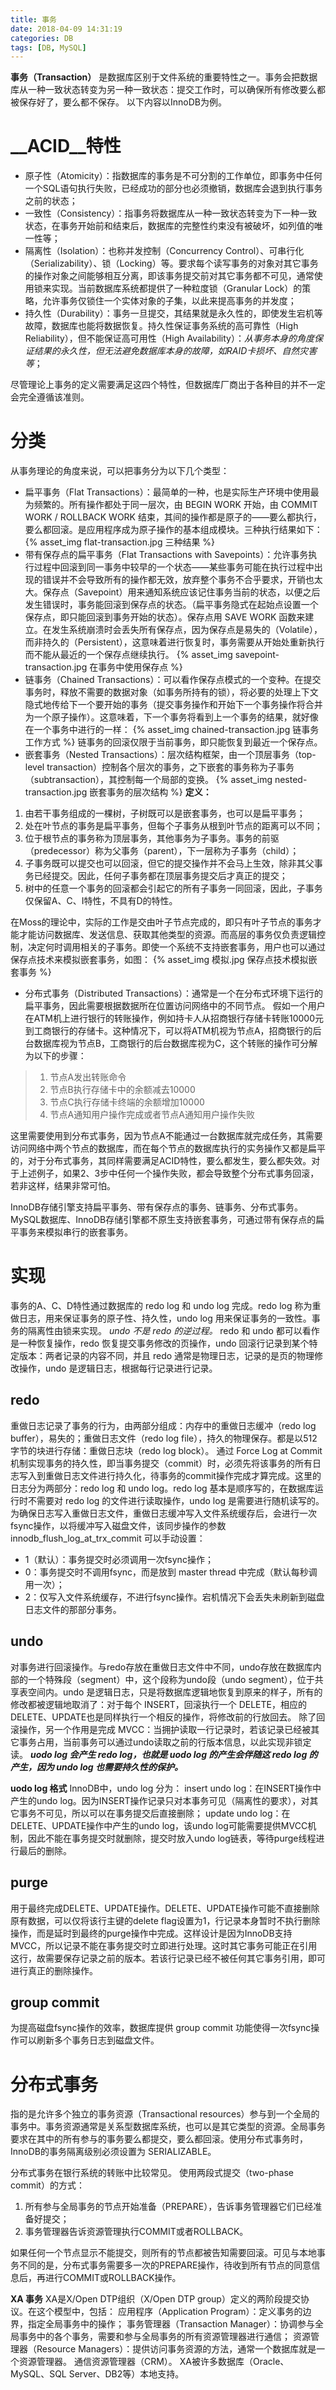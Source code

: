 ```yaml
---
title: 事务
date: 2018-04-09 14:31:19
categories: DB
tags: [DB, MySQL]
---
```

**事务（Transaction）** 是数据库区别于文件系统的重要特性之一。事务会把数据库从一种一致状态转变为另一种一致状态：提交工作时，可以确保所有修改要么都被保存好了，要么都不保存。
以下内容以InnoDB为例。

# __ACID__特性
* 原子性（Atomicity）：指数据库的事务是不可分割的工作单位，即事务中任何一个SQL语句执行失败，已经成功的部分也必须撤销，数据库会退到执行事务之前的状态；
* 一致性（Consistency）：指事务将数据库从一种一致状态转变为下一种一致状态，在事务开始前和结束后，数据库的完整性约束没有被破坏，如列值的唯一性等；
* 隔离性（Isolation）：也称并发控制（Concurrency Control）、可串行化（Serializability）、锁（Locking）等。要求每个读写事务的对象对其它事务的操作对象之间能够相互分离，即该事务提交前对其它事务都不可见，通常使用锁来实现。当前数据库系统都提供了一种粒度锁（Granular Lock）的策略，允许事务仅锁住一个实体对象的子集，以此来提高事务的并发度；
* 持久性（Durability）：事务一旦提交，其结果就是永久性的，即使发生宕机等故障，数据库也能将数据恢复。持久性保证事务系统的高可靠性（High Reliability），但不能保证高可用性（High Availability）：_从事务本身的角度保证结果的永久性，但无法避免数据库本身的故障，如RAID卡损坏、自然灾害等_；

尽管理论上事务的定义需要满足这四个特性，但数据库厂商出于各种目的并不一定会完全遵循该准则。

# 分类
从事务理论的角度来说，可以把事务分为以下几个类型：
* 扁平事务（Flat Transactions）：最简单的一种，也是实际生产环境中使用最为频繁的。所有操作都处于同一层次，由 BEGIN WORK 开始，由 COMMIT WORK / ROLLBACK WORK 结束，其间的操作都是原子的——要么都执行，要么都回滚。是应用程序成为原子操作的基本组成模块。三种执行结果如下：
{% asset_img flat-transaction.jpg 三种结果 %}
* 带有保存点的扁平事务（Flat Transactions with Savepoints）：允许事务执行过程中回滚到同一事务中较早的一个状态——某些事务可能在执行过程中出现的错误并不会导致所有的操作都无效，放弃整个事务不合乎要求，开销也太大。保存点（Savepoint）用来通知系统应该记住事务当前的状态，以便之后发生错误时，事务能回滚到保存点的状态。（扁平事务隐式在起始点设置一个保存点，即只能回滚到事务开始的状态）。保存点用 SAVE WORK 函数来建立。在发生系统崩溃时会丢失所有保存点，因为保存点是易失的（Volatile），而非持久的（Persistent），这意味着进行恢复时，事务需要从开始处重新执行而不能从最近的一个保存点继续执行。
{% asset_img savepoint-transaction.jpg 在事务中使用保存点 %}
* 链事务（Chained Transactions）：可以看作保存点模式的一个变种。在提交事务时，释放不需要的数据对象（如事务所持有的锁），将必要的处理上下文隐式地传给下一个要开始的事务（提交事务操作和开始下一个事务操作将合并为一个原子操作）。这意味着，下一个事务将看到上一个事务的结果，就好像在一个事务中进行的一样：
{% asset_img chained-transaction.jpg 链事务工作方式 %}
链事务的回滚仅限于当前事务，即只能恢复到最近一个保存点。
* 嵌套事务（Nested Transactions）：层次结构框架，由一个顶层事务（top-level transaction）控制各个层次的事务，之下嵌套的事务称为子事务（subtransaction），其控制每一个局部的变换。
{% asset_img nested-transaction.jpg 嵌套事务的层次结构 %}
**定义：**
1. 由若干事务组成的一棵树，子树既可以是嵌套事务，也可以是扁平事务；
2. 处在叶节点的事务是扁平事务，但每个子事务从根到叶节点的距离可以不同；
3. 位于根节点的事务称为顶层事务，其他事务为子事务。事务的前驱（predecessor）称为父事务（parent），下一层称为子事务（child）；
4. 子事务既可以提交也可以回滚，但它的提交操作并不会马上生效，除非其父事务已经提交。因此，任何子事务都在顶层事务提交后才真正的提交；
5. 树中的任意一个事务的回滚都会引起它的所有子事务一同回滚，因此，子事务仅保留A、C、I特性，不具有D的特性。

在Moss的理论中，实际的工作是交由叶子节点完成的，即只有叶子节点的事务才能才能访问数据库、发送信息、获取其他类型的资源。而高层的事务仅负责逻辑控制，决定何时调用相关的子事务。即使一个系统不支持嵌套事务，用户也可以通过保存点技术来模拟嵌套事务，如图：
{% asset_img 模拟.jpg 保存点技术模拟嵌套事务 %}
* 分布式事务（Distributed Transactions）：通常是一个在分布式环境下运行的扁平事务，因此需要根据数据所在位置访问网络中的不同节点。
假如一个用户在ATM机上进行银行的转账操作，例如持卡人从招商银行存储卡转账10000元到工商银行的存储卡。这种情况下，可以将ATM机视为节点A，招商银行的后台数据库视为节点B，工商银行的后台数据库视为C，这个转账的操作可分解为以下的步骤：
> 1. 节点A发出转账命令
> 2. 节点B执行存储卡中的余额减去10000
> 3. 节点C执行存储卡终端的余额增加10000
> 4. 节点A通知用户操作完成或者节点A通知用户操作失败

这里需要使用到分布式事务，因为节点A不能通过一台数据库就完成任务，其需要访问网络中两个节点的数据库，而在每个节点的数据库执行的实务操作又都是扁平的，对于分布式事务，其同样需要满足ACID特性，要么都发生，要么都失效。对于上述例子，如果2、3步中任何一个操作失败，都会导致整个分布式事务回滚，若非这样，结果非常可怕。

InnoDB存储引擎支持扁平事务、带有保存点的事务、链事务、分布式事务。MySQL数据库、InnoDB存储引擎都不原生支持嵌套事务，可通过带有保存点的扁平事务来模拟串行的嵌套事务。

# 实现
事务的A、C、D特性通过数据库的 redo log 和 undo log 完成。redo log 称为重做日志，用来保证事务的原子性、持久性，undo log 用来保证事务的一致性。事务的隔离性由锁来实现。
_undo 不是 redo 的逆过程。_ redo 和 undo 都可以看作是一种恢复操作，redo 恢复提交事务修改的页操作，undo 回滚行记录到某个特定版本：两者记录的内容不同，并且 redo 通常是物理日志，记录的是页的物理修改操作，undo 是逻辑日志，根据每行记录进行记录。

## redo
重做日志记录了事务的行为，由两部分组成：内存中的重做日志缓冲（redo log buffer），易失的；重做日志文件（redo log file），持久的物理保存。都是以512字节的块进行存储：重做日志块（redo log block）。
通过 Force Log at Commit 机制实现事务的持久性，即当事务提交（commit）时，必须先将该事务的所有日志写入到重做日志文件进行持久化，待事务的commit操作完成才算完成。这里的日志分为两部分：redo log 和 undo log。redo log 基本是顺序写的，在数据库运行时不需要对 redo log 的文件进行读取操作，undo log 是需要进行随机读写的。
为确保日志写入重做日志文件，重做日志缓冲写入文件系统缓存后，会进行一次fsync操作，以将缓冲写入磁盘文件，该同步操作的参数 innodb_flush_log_at_trx_commit 可以手动设置：
* 1（默认）：事务提交时必须调用一次fsync操作；
* 0：事务提交时不调用fsync，而是放到 master thread 中完成（默认每秒调用一次）；
* 2：仅写入文件系统缓存，不进行fsync操作。宕机情况下会丢失未刷新到磁盘日志文件的那部分事务。

## undo
对事务进行回滚操作。与redo存放在重做日志文件中不同，undo存放在数据库内部的一个特殊段（segment）中，这个段称为undo段（undo segment），位于共享表空间内。undo 是逻辑日志，只是将数据库逻辑地恢复到原来的样子，所有的修改都被逻辑地取消了：对于每个 INSERT，回滚执行一个 DELETE，相应的 DELETE、UPDATE也是同样执行一个相反的操作，将修改前的行放回去。
除了回滚操作，另一个作用是完成 MVCC：当拥护读取一行记录时，若该记录已经被其它事务占用，当前事务可以通过undo读取之前的行版本信息，以此实现非锁定读。
_**uodo log 会产生 redo log，也就是 uodo log 的产生会伴随这 redo log 的产生，因为 undo log 也需要持久性的保护。**_

**uodo log 格式**
InnoDB中，undo log 分为：
insert undo log：在INSERT操作中产生的undo log。因为INSERT操作记录只对本事务可见（隔离性的要求），对其它事务不可见，所以可以在事务提交后直接删除；
update undo log：在DELETE、UPDATE操作中产生的undo log，该undo log可能需要提供MVCC机制，因此不能在事务提交时就删除，提交时放入undo log链表，等待purge线程进行最后的删除。

## purge
用于最终完成DELETE、UPDATE操作。DELETE、UPDATE操作可能不直接删除原有数据，可以仅将该行主键的delete flag设置为1，行记录本身暂时不执行删除操作，而是延时到最终的purge操作中完成。这样设计是因为InnoDB支持MVCC，所以记录不能在事务提交时立即进行处理。这时其它事务可能正在引用这行，故需要保存记录之前的版本。若该行记录已经不被任何其它事务引用，即可进行真正的删除操作。

## group commit
为提高磁盘fsync操作的效率，数据库提供 group commit 功能使得一次fsync操作可以刷新多个事务日志到磁盘文件。

# 分布式事务

指的是允许多个独立的事务资源（Transactional resources）参与到一个全局的事务中。事务资源通常是关系型数据库系统，也可以是其它类型的资源。全局事务要求在其中的所有参与的事务要么都提交，要么都回滚。使用分布式事务时，InnoDB的事务隔离级别必须设置为 SERIALIZABLE。

分布式事务在银行系统的转账中比较常见。
使用两段式提交（two-phase commit）的方式：
1. 所有参与全局事务的节点开始准备（PREPARE），告诉事务管理器它们已经准备好提交；
2. 事务管理器告诉资源管理执行COMMIT或者ROLLBACK。

如果任何一个节点显示不能提交，则所有的节点都被告知需要回滚。可见与本地事务不同的是，分布式事务需要多一次的PREPARE操作，待收到所有节点的同意信息后，再进行COMMIT或ROLLBACK操作。

**XA 事务**
XA是X/Open DTP组织（X/Open DTP group）定义的两阶段提交协议。在这个模型中，包括：
应用程序（Application Program）：定义事务的边界，指定全局事务中的操作；
事务管理器（Transaction Manager）：协调参与全局事务中的各个事务，需要和参与全局事务的所有资源管理器进行通信；
资源管理器（Resource Managers）：提供访问事务资源的方法，通常一个数据库就是一个资源管理器。
通信资源管理器（CRM）。
XA被许多数据库（Oracle、MySQL、SQL Server、DB2等）本地支持。
